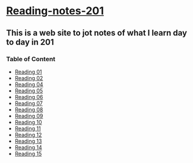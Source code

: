 # **<u> Reading-notes-201 </u>**

## This is a web site to jot notes of what I learn day to day in 201

### Table of Content
* [Reading 01]()
* [Reading 02]()
* [Reading 04]()
* [Reading 05]()
* [Reading 06]()
* [Reading 07]()
* [Reading 08]()
* [Reading 09]()
* [Reading 10]()
* [Reading 11]()
* [Reading 12]()
* [Reading 13]()
* [Reading 14]()
* [Reading 15]()
